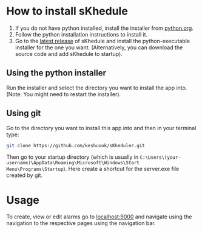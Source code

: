 # How to install sKhedule
1. If you do not have python installed, install the installer from [python.org](https://www.python.org/downloads/).
2. Follow the python installation instructions to install it.
3. Go to the [latest release](https://github.com/keshuook/sKheduler/releases/latest) of sKhedule and install the python-executable installer for the one you want. (Alternatively, you can download the source code and add sKhedule to startup).
## Using the python installer
Run the installer and select the directory you want to install the app into. (Note: You might need to restart the installer).
## Using git
Go to the directory you want to install this app into and then in your terminal type:
```sh
git clone https://github.com/keshuook/sKheduler.git
```
Then go to your startup directory (which is usually in `C:\Users\(your-username)\AppData\Roaming\Microsoft\Windows\Start Menu\Programs\Startup`). Here create a shortcut for the server.exe file created by git.
# Usage
To create, view or edit alarms go to [localhost:9000](http://localhost:9000) and navigate using the navigation to the respective pages using the navigation bar.
